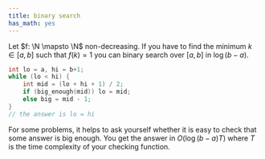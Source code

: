 ```yaml
---
title: binary search
has_math: yes
---
```


$\newcommand{\N}{\mathbb N}$
Let $f: \N \mapsto \N$ non-decreasing.
If you have to find the minimum $k \in [a,b]$ such that $f(k)=1$
you can binary search over $[a,b]$ in $\log(b-a)$.

```cpp
int lo = a, hi = b+1;
while (lo < hi) {
	int mid = (lo + hi + 1) / 2;
	if (big_enough(mid)) lo = mid;
	else big = mid - 1;
}
// the answer is lo = hi
```

For some problems, it helps to ask yourself whether it is easy
to check that some answer is big enough. You get the answer in $O(\log(b-a) T)$
where $T$ is the time complexity of your checking function. 

